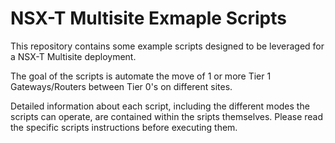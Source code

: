 # NSX-T Multisite Exmaple Scripts

This repository contains some example scripts designed to be leveraged for a NSX-T Multisite deployment.

The goal of the scripts is automate the move of 1 or more Tier 1 Gateways/Routers between Tier 0's on different sites.

Detailed information about each script, including the different modes the scripts can operate, are contained within the sripts themselves. Please read the specific scripts instructions before executing them.
